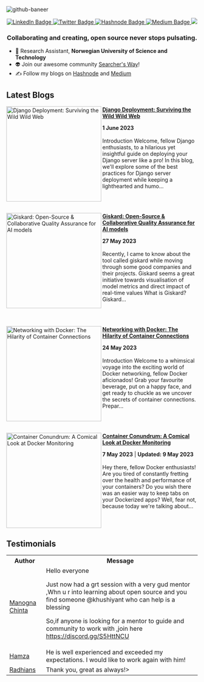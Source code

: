 ![github-baneer](https://user-images.githubusercontent.com/69671407/224075327-768d04b2-23c7-46dd-b9d3-090308abb186.png)


<div id="header" align="center">
  
  <div id="badges">
    <a href="https://www.linkedin.com/in/khushiyant/">
      <img src="https://img.shields.io/badge/LinkedIn-blue?style=for-the-badge&logo=linkedin&logoColor=white" alt="LinkedIn Badge"/>
    </a>
    <a href="https://twitter.com/khushiyant">
      <img src="https://img.shields.io/badge/Twitter-grey?style=for-the-badge&logo=twitter&logoColor=white" alt="Twitter Badge"/>
    </a>
    <a href="https://kodein.hashnode.dev">
      <img src="https://img.shields.io/badge/Hashnode-green?style=for-the-badge&logo=hashnode&logoColor=white" alt="Hashnode Badge"/>
    </a>
    <a href="https://khushiyant.medium.com">
      <img src="https://img.shields.io/badge/Medium-black?style=for-the-badge&logo=Medium&logoColor=white" alt="Medium Badge"/>
    </a>
      <img src="https://dcbadge.vercel.app/api/server/85Mch6B9Gw" />
  </div>
</div>

### <p align="center"> Collaborating and creating, open source never stops pulsating. </p>

- 🔬 Research Assistant, <b> Norwegian University of Science and Technology </b>
- 👽 Join our awesome community [Searcher's Way](https://discord.gg/)! 
- ✍️ Follow my blogs on [Hashnode](https://kodein.hashnode.dev) and [Medium](https://khushiyant.medium.com)

## Latest Blogs
<!-- HASHNODE_BLOG:START -->
<p align="left">
<a href="https://kodein.hashnode.dev/django-deployment-surviving-the-wild-wild-web" title="Django Deployment: Surviving the Wild Wild Web"><img src="https://cdn.hashnode.com/res/hashnode/image/upload/v1685643469665/9beb13a2-4435-4ec7-8776-a3e2711b23b1.jpeg" alt="Django Deployment: Surviving the Wild Wild Web" width="250px" align="left" /></a>
<a href="https://kodein.hashnode.dev/django-deployment-surviving-the-wild-wild-web" title="Django Deployment: Surviving the Wild Wild Web"><strong>Django Deployment: Surviving the Wild Wild Web</strong></a>
<div><strong>1 June 2023</strong></div>
<br/> Introduction
Welcome, fellow Django enthusiasts, to a hilarious yet insightful guide on deploying your Django server like a pro! In this blog, we'll explore some of the best practices for Django server deployment while keeping a lighthearted and humo... </p> <br/> <br/>
<p align="left">
<a href="https://kodein.hashnode.dev/giskard-open-source-collaborative-quality-assurance-for-ai-models" title="Giskard: Open-Source & Collaborative Quality Assurance for AI models"><img src="https://cdn.hashnode.com/res/hashnode/image/upload/v1685189377152/2492504d-8ec0-4e90-a6d2-d20c176972de.webp" alt="Giskard: Open-Source & Collaborative Quality Assurance for AI models" width="250px" align="left" /></a>
<a href="https://kodein.hashnode.dev/giskard-open-source-collaborative-quality-assurance-for-ai-models" title="Giskard: Open-Source & Collaborative Quality Assurance for AI models"><strong>Giskard: Open-Source & Collaborative Quality Assurance for AI models</strong></a>
<div><strong>27 May 2023</strong></div>
<br/> Recently, I came to know about the tool called giskard while moving through some good companies and their projects. Giskard seems a great initiative towards visualisation of model metrics and direct impact of real-time values
What is Giskard?
Giskard... </p> <br/> <br/>
<p align="left">
<a href="https://kodein.hashnode.dev/networking-with-docker-the-hilarity-of-container-connections" title="Networking with Docker: The Hilarity of Container Connections"><img src="https://cdn.hashnode.com/res/hashnode/image/upload/v1684932461959/c1f330dd-638c-4011-b6ee-b3a06e9d4074.jpeg" alt="Networking with Docker: The Hilarity of Container Connections" width="250px" align="left" /></a>
<a href="https://kodein.hashnode.dev/networking-with-docker-the-hilarity-of-container-connections" title="Networking with Docker: The Hilarity of Container Connections"><strong>Networking with Docker: The Hilarity of Container Connections</strong></a>
<div><strong>24 May 2023</strong></div>
<br/> Introduction
Welcome to a whimsical voyage into the exciting world of Docker networking, fellow Docker aficionados! Grab your favourite beverage, put on a happy face, and get ready to chuckle as we uncover the secrets of container connections. Prepar... </p> <br/> <br/>
<p align="left">
<a href="https://kodein.hashnode.dev/container-conundrum-a-comical-look-at-docker-monitoring" title="Container Conundrum: A Comical Look at Docker Monitoring"><img src="https://cdn.hashnode.com/res/hashnode/image/upload/v1683638778072/c79dbf60-e482-4650-aeb7-3c2e71f29ffb.png" alt="Container Conundrum: A Comical Look at Docker Monitoring" width="250px" align="left" /></a>
<a href="https://kodein.hashnode.dev/container-conundrum-a-comical-look-at-docker-monitoring" title="Container Conundrum: A Comical Look at Docker Monitoring"><strong>Container Conundrum: A Comical Look at Docker Monitoring</strong></a>
<div><strong>7 May 2023</strong> | <strong>Updated: 9 May 2023</strong></div>
<br/> Hey there, fellow Docker enthusiasts! Are you tired of constantly fretting over the health and performance of your containers? Do you wish there was an easier way to keep tabs on your Dockerized apps? Well, fear not, because today we're talking about... </p> <br/> <br/>
<!-- HASHNODE_BLOG:END -->

## Testimonials
<table>
<tbody><tr>
    <th>Author</th>
    <th>Message</th>
  </tr>
  <tr>
    <td><a href="https://twitter.com/chinta_manogna/status/1625514691098460160?s=20" rel="nofollow">Manogna Chinta</a></td>
    <td>Hello everyone

Just now had a grt session with a very gud mentor ,Whn u r into learning about open source and you find someone 
@khushiyant
  who can help is a blessing

So,if anyone is looking for a mentor to guide and community to work with ,join here
https://discord.gg/S5HttNCU </td>
  </tr>
  <tr>
    <td><a href="https://www.fiverr.com/khushiyant" rel="nofollow">Hamza</a></td>
    <td>He is well experienced and exceeded my expectations. I would like to work again with him!</td>
  </tr>
  <tr>
    <td><a href="https://www.fiverr.com/khushiyant" rel="nofollow">Radhians</a></td>
    <td>Thank you, great as always!></td>
  </tr>
</tbody>
  </table>
<br>
